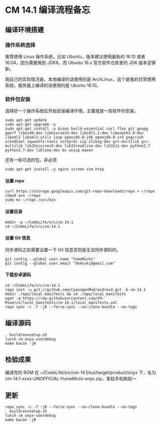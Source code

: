 # CM 14.1 编译流程备忘

## 编译环境搭建

### 操作系统选择
推荐使用 Linux 操作系统，比如 Ubuntu，版本建议使用最新的 16.10 或者 16.04，因为需要用到 JDK8，而 Ubuntu 16.x 官方软件仓库里的 JDK 版本足够新。

我自己的实际情况是，本地编译的话使用的是 ArchLinux，这个是我的日常使用系统，服务器上编译的话使用的是 Ubuntu 16.10。

### 软件包安装
选择好一个操作系统后开始安装编译环境，主要就是一些软件的安装。

```
sudo apt-get update
sudo apt-get upgrade -y
sudo apt-get install -y bison build-essential curl flex git gnupg gperf libesd0-dev libncurses5-dev libsdl1.2-dev libwxgtk3.0-dev libxml2 libxml2-utils lzop openjdk-8-jdk openjdk-8-jre pngcrush schedtool squashfs-tools xsltproc zip zlib1g-dev g++-multilib gcc-multilib lib32ncurses5-dev lib32readline-dev lib32z1-dev python2.7 python2.7-dev liblzma-dev bc unzip maven
```

还有一些可选的包，非必须
```
sudo apt-get install -y nginx screen vim htop
```

#### 设置 repo
```
curl https://storage.googleapis.com/git-repo-downloads/repo > ~/repo
chmod a+x ~/repo
sudo mv ~/repo /usr/bin
```

#### 设置目录
```
mkdir -p ~/CodeLife/src/cm-14.1
cd ~/CodeLife/src/cm-14.1
```

#### 设置 Git 信息
同步源码之前需要设置一下 Git 信息否则是无法同步源码的。
```
git config --global user.name "YumeMichi"
git config --global user.email "do4suki@gmail.com"
```

#### 下载安卓源码
```
cd ~/CodeLife/src/cm-14.1
repo init -u git://github.com/CyanogenMod/android.git -b cm-14.1
mkdir .repo/local_manifests && cd .repo/local_manifests
wget -q https://raw.githubusercontent.com/CM-Mimorin/local_manifests/cm-14.1/local_manifests.xml
repo sync -c -f -j8 --force-sync --no-clone-bundle --no-tags
```

## 编译源码
```
. build/envsetup.sh
lunch cm_onyx-userdebug
make bacon -j8
```

## 检验成果
编译完的 ROM 在 ~/CodeLife/src/cm-14.1/out/target/product/onyx 下，名为 cm-14.1-xxxx-UNOFFICIAL-YumeMichi-onyx.zip，拿起手机刷起～

## 更新
```
repo sync -c -f -j8 --force-sync --no-clone-bundle --no-tags
. build/envsetup.sh
lunch cm_onyx-userdebug
make bacon -j8
```
